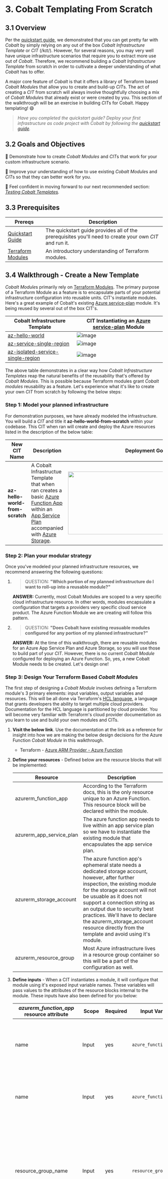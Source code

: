 # 3. Cobalt Templating From Scratch

## 3.1 Overview

Per the [quickstart guide](./2_QUICK_START_GUIDE.md), we demonstrated that you can get pretty far with *Cobalt* by simply relying on any out of the box *Cobalt Infrastructure Template* or *CIT* (/kɪt/). However, for several reasons, you may very well have unique infrastructure scenarios that require you to extract more use out of *Cobalt*. Therefore, we recommend building a *Cobalt Infrastructure Template* from scratch in order to cultivate a deeper understanding of what *Cobalt* has to offer.

A major core feature of *Cobalt* is that it offers a library of Terraform based *Cobalt Module*s that allow you to create and build-up *CIT*s. The act of creating a *CIT* from scratch will always involve thoughtfully choosing a mix of *Cobalt Module*s that already exist or were created by you. This section of the walkthrough will be an exercise in building *CIT*s for Cobalt. Happy templating! 😄

> *Have you completed the quickstart guide? Deploy your first infrastructure as code project with Cobalt by following the [quickstart guide](./2_QUICK_START_GUIDE.md).*

## 3.2 Goals and Objectives

🔲 Demonstrate how to create *Cobalt Modules* and *CIT*s that work for your custom infrastructure scenario.

🔲 Improve your understanding of how to use existing *Cobalt Module*s and *CIT*s so that they can better work for you.

🔲 Feel confident in moving forward to our next recommended section: *[Testing Cobalt Templates](./4_TEMPLATE_TESTING.md).*

## 3.3 Prerequisites

| Prereqs | Description |
|----------|--------------|
| [Quickstart Guide](./2_QUICK_START_GUIDE.md) | The quickstart guide provides all of the prerequisites you'll need to create your own *CIT* and run it.|
| [Terraform Modules](https://www.terraform.io/docs/configuration/modules.html) | An introductory understanding of Terraform modules.|

## 3.4 Walkthrough - Create a New Template

*Cobalt Module*s primarily rely on [Terraform Modules](https://www.terraform.io/docs/configuration/modules.html). The primary purpose of a Terraform Module as a feature is to encapsulate parts of your potential infrastructure configuration into reusable units. CIT's instantiate modules. Here's a great example of Cobalt's existing [Azure service-plan](./../infra/modules/providers/azure/service-plan/README.md) module. It's being reused by several out of the box CIT's.

| Cobalt Infrastructure Template | CIT Instantiating an [Azure service-plan](./../infra/modules/providers/azure/service-plan/README.md) Module |
|----------|----------|
|[az-hello-world](./../infra/templates/az-hello-world/README.md)| ![image](https://user-images.githubusercontent.com/10041279/67301762-82123500-f4b5-11e9-9bff-8dc07a4fe001.png) |
|[az-service-single-region](./../infra/templates/az-hello-world/README.md)| ![image](https://user-images.githubusercontent.com/10041279/67302608-bf2af700-f4b6-11e9-9add-846bd2df42be.png) |
|[az-isolated-service-single-region](./../infra/templates/az-hello-world/README.md)| ![image](https://user-images.githubusercontent.com/10041279/67302203-2ac09480-f4b6-11e9-839f-19d40abd51ae.png) |

The above table demonstrates in a clear way how *Cobalt Infrastructure Templates* reap the natural benefits of the reusability that's offered by *Cobalt Modules*. This is possible because Terraform modules grant *Cobalt modules* reusability as a feature. Let's experience what it's like to create your own *CIT* from scratch by following the below steps:

### **Step 1:** Model your planned infrastructure

For demonstration purposes, we have already modeled the infrastructure. You will build a *CIT* and title it **az-hello-world-from-scratch** within your codebase. This CIT when ran will create and deploy the Azure resources listed in the description of the below table:

| New CIT Name | Description | Deployment Goal |
|----------|----------|----------|
| **az-hello-world-from-scratch** | A Cobalt Infrastructue Template that when ran creates a basic [Azure Function App](https://docs.microsoft.com/en-us/azure/azure-functions/functions-overview) within an [App Service Plan](https://docs.microsoft.com/en-us/azure/app-service/overview-hosting-plans) accompanied with [Azure Storage](https://azure.microsoft.com/en-us/services/storage/blobs/). | <image src="https://user-images.githubusercontent.com/10041279/67136958-a9d27600-f1f3-11e9-896c-d18f3a287de5.png" width="500" height="200"/> |

### **Step 2:** Plan your modular strategy

Once you've modeled your planned infrastructure resources, we recommend answering the following questions:

1. > QUESTION: **"Which portion of my planned infrastructure do I want to roll-up into a reusable module?"**

    **ANSWER:** Currently, most Cobalt Modules are scoped to a very specific cloud infrastructure resource. In other words, modules encapsulate a configuration that targets a providers very specific cloud service product. The Azure Function Module we are creating will follow this pattern.

1. > QUESTION: **"Does Cobalt have existing reusuable modules configured for any portion of my planned infrastructure?"**

    **ANSWER:** At the time of this walkthrough, there are reusable modules for an Azure App Service Plan and Azure Storage, so you will use those to build part of your *CIT*. However, there is no current *Cobalt Module* configured for deploying an Azure Function. So, yes, a new Cobalt Module needs to be created. Let's design one!

### **Step 3:** Design Your Terraform Based *Cobalt Module*s

The first step of designing a *Cobalt Module* involves defining a Terraform module's 3 primary elements: input variables, output variables and resources. This will be all done via Terraform's [HCL language](https://learn.hashicorp.com/terraform), a language that grants developers the ability to target multiple cloud providers. Documentation for the HCL language is partitioned by cloud provider. You will become very familiar with Terraform's cloud provider documentation as you learn to use and build your own modules and CITs.

1. **Visit the below link**. Use the documentation at the link as a reference for insight into how we are making the below design decisions for the Azure Function *Cobalt Module* in this walkthrough.

    * Terraform - [Azure ARM Provider - Azure Function](https://www.terraform.io/docs/providers/azurerm/r/function_app.html#example-usage-in-a-consumption-plan-)

1. **Define your resources** - Defined below are the resource blocks that will be implemented:

    | Resource | Description |
    |--------|-------------|
    | azurerm_function_app | According to the Terraform docs, this is the only resource unique to an Azure Function. This resource block will be declared within the module. |
    | azurerm_app_service_plan | The azure function app needs to live within an app service plan so we have to instantiate the existing module that encapsulates the app service plan. |
    | azurerm_storage_account | The azure function app's ephemeral state needs a dedicated storage account, however, after further inspection, the existing module for the storage account will not be usuable as it does not support a connection string as an output due to security best practices. We'll have to declare the azurerm_storage_account resource directly from the template and avoid using it's module.  |
    | azurerm_resource_group | Most Azure infrastructure lives in a resource group container so this will be a part of the configuration as well.  |

1. **Define inputs** - When a CIT instantiates a module, it will configure that module using it's exposed input variable names. These variables will pass values to the attributes of the resource blocks internal to the module. These inputs have also been defined for you below:

    | *azurerm_function_app* resource attribute | Scope | Required | Input Variable Name | Description |
    |--------|-------------|-------------|-----------|-----------|
    | name | Input | yes | `azure_function_name` | A name for the function app and how it will be identified within your Azure subscription. |
    | name | Input | yes | `azure_function_name_prefix` | A prefix name for appending unique values to the azure function name. |
    | resource_group_name | Input | yes | `resource_group` | Most Azure infrastructure lives in a resource group container of your choice. By making this an input, each module instance can have a different resouce group. |
    | location | Input | yes | `resource_group_location` | The geo-location here should derive from the geo-location that the resource group name lives in. |
    | app_service_plan_id  | Input | yes | `app_service_plan_id` | This input implies that the azure function resource will live within an app service plan. |
    | storage_connection_string | Input | yes | `storage_connection_string` | This is the storage account in which the ephemeral state for an Azure Function will be orchestrated when the endpoint is invoked. |
    | app_settings | Internal | no | `-` | { environment = "hw-from-scratch" } - We will provide a hard-coded key-value pair as an example that does not require an input. Value will not be passed from a CIT. |

1. **Define outputs** - A module instance will only output values that it's been pre-configured to output. It's **best practice** to configure module instance outputs so that you can validate expected results. These results are visible in standard out if passed to the template when running the terraform plan and apply steps. These outputs are defined for you below:

    | *azurerm_function_app* attribute | Scope | Required | Output Variable Name | Description |
    |--------|-------------|-------------|-----------|-----------|
    | id | Output | no | `azure_function_id` | This is the ID output by the function app and used within your Azure subscription. |
    | default_hostname | Output | no | `azure_function_url` | This is the url endpoint output by the Azure Function app. |
    | kind | Output | no | `app_service_type` | This should output "functionapp". |

    > NOTE: In this case, no attributes are required because no other resources in the CIT will depend on the output of the module instance.

### **Step 4:** Implement Your Terraform Based *Cobalt Module*s

Let's implement the Azure Function Cobalt Module and integrate the input variables, output variables and resources defined in the previous step.

1. Navigate to the azure providers directory (i.e. ./infra/modules/providers/azure) and execute the following commands to wire up your new module:

    ```bash
    # Create a directory called "function-app"
    mkdir -p ./function-app
    # Navigate to that directory
    cd function-app
    # Create a main.tf, variables.tf and output.tf
    touch main.tf
    touch variables.tf
    touch output.tf
    ```

1. Open the variables.tf and paste the following:

    ```HCL
    //These are the inputs for your Azure Function Cobalt Module
    variable "azure_function_name" {
        description = "A name for the function app and how it will be identified within your Azure subscription and resource group."
        type        = string
    }
    variable "azure_function_name_prefix" {
        description = "A prefix for the azure function name."
        type        = string
    }
    variable "resource_group" {
        description = "The name of the resource group in which to create the function app."
        type        = string
    }
    variable "resource_group_location" {
        description = "The location of the resource group where the function app will live."
        type        = string
    }
    variable "app_service_plan_id" {
        description = "The ID of the service plan where the azure function app will be hosted."
        type        = string
    }
    variable "storage_connection_string" {
        description = "This is the storage account where the ephemeral state for an Azure Function will be orchestrated when the endpoint is invoked."
        type        = string
    }
    ```

1. Open the main.tf file and paste the the following:

    ```HCL
    // This resource block references all the inputs defined in the variables.tf file
    resource "azurerm_function_app" "walkthrough" {
        name                      = format("%s-%s", var.azure_function_name_prefix, lower(var.azure_function_name))
        resource_group_name       = var.resource_group
        location                  = var.resource_group_location
        app_service_plan_id       = var.app_service_plan_id
        storage_connection_string = var.storage_connection_string
        app_settings = {
            "environment" = "hw-from-scratch"
        }
    }
    ```

1. Open the output.tf and paste the following:

    ```HCL
    // This configures Terraform to display the module's output during the `terraform plan` and `terraform apply` steps.
    output "azure_function_id" {
        description = "The URLs of the app services created."
        value       = azurerm_function_app.walkthrough.id
    }
    output "azure_function_url" {
        description = "The resource ids of the app services created."
        value       = azurerm_function_app.walkthrough.default_hostname
    }
    output "app_service_type" {
        description = "The type of app service created."
        value       = azurerm_function_app.walkthrough.kind
    }
    ```

### **Step 5:** Implement Azure Hello World From Scratch CIT

Let's implement the Azure Hello World From Scratch CIT by instantiating our new Azure Function Cobalt Module along with the modules that it depends on.

1. Navigate to the infra templates directory (i.e. ./infra/templates) and execute the following commands to wire up your new CIT:

    ```bash
    # Create a directory called "function-app"
    mkdir -p ./az-hello-world-from-scratch
    # Navigate to that directory
    cd az-hello-world-from-scratch
    # Copy generic files
    cp ./../az-hello-world/backend.tf backend.tf
    cp ./../az-hello-world/versions.tf versions.tf
    # Create a commons.tf, main.tf, variables.tf, outputs.tf and terraform.tfvars
    touch variables.tf touch commons.tf touch main.tf touch outputs.tf touch terraform.tfvars
    ```

1. Open the terraform.tfvars file and paste the the following:

    ```HCL
    resource_group_location = "eastus"
    name                    = "az-hw-scratch"
    randomization_level     = 8
    ```

1. Open the variables.tf file and paste the the following:

    ```HCL
    // ---- General Configuration ----

    variable "name" {
        description = "An identifier used to construct the names of all resources in this template."
        type        = string
    }

    variable "randomization_level" {
        description = "Number of additional random characters to include in resource names to insulate against unexpected resource name collisions."
        type        = number
        default     = 8
    }

    variable "resource_group_location" {
        description = "The Azure region where all resources in this template should be created."
        type        = string
    }

    // ---- Storage Account Configuration ----
    variable "storage_account_tier" {
        description = "Determines the level of performance required."
        type = string
        default = "Standard"
    }

    variable "storage_account_replication" {
        description = "Defines the type of replication to use for this storage account. Valid options are LRS*, GRS, RAGRS and ZRS."
        type = string
        default = "LRS"
    }

    variable "storage_account_tags" {
        description = "Metadata about the storage account created."
        type = string
        default = "hw-from-scratch"
    }

    // ---- Service Plan Module Configuration ----
    variable "service_plan_tier" {
        description = "The tier under which the service plan is created. Details can be found at https://docs.microsoft.com/en-us/azure/app-service/overview-hosting-plans."
        type = string
        default = "Dynamic"
    }

    variable "service_plan_size" {
        description = "The compute and storage needed for the service plan to be deployed. Details can be found at https://azure.microsoft.com/en-us/pricing/details/app-service/windows/"
        type = string
        default = "Y1"
    }

    variable "service_plan_kind" {
        description = "The kind of Service Plan to be created. i.e. FunctionApp"
        type = string
        default = "FunctionApp"
    }
    ```

1. Open the commons.tf file and paste the the following:

    ```HCL
    module "provider" {
        source = "../../modules/providers/azure/provider"
    }

    resource "random_string" "workspace_scope" {
        keepers = {
            # Generate a new id each time we switch to a new workspace or app id
            ws_name = replace(trimspace(lower(terraform.workspace)), "_", "-")
            app_id  = replace(trimspace(lower(var.name)), "_", "-")
        }

        length  = max(1, var.randomization_level) // error for zero-length
        special = false
        upper   = false
    }

    locals {
        // sanitize names
        app_id  = random_string.workspace_scope.keepers.app_id
        region  = replace(trimspace(lower(var.resource_group_location)), "_", "-")
        ws_name = random_string.workspace_scope.keepers.ws_name
        suffix  = var.randomization_level > 0 ? "-${random_string.workspace_scope.result}" : ""

        // base name for resources, name constraints documented here: https://docs.microsoft.com/en-us/azure/architecture/best-practices/naming-conventions
        base_name    = length(local.app_id) > 0 ? "${local.ws_name}${local.suffix}-${local.app_id}" : "${local.ws_name}${local.suffix}"
        base_name_21 = length(local.base_name) < 22 ? local.base_name : "${substr(local.base_name, 0, 21 - length(local.suffix))}${local.suffix}"
        base_name_46 = length(local.base_name) < 47 ? local.base_name : "${substr(local.base_name, 0, 46 - length(local.suffix))}${local.suffix}"
        base_name_60 = length(local.base_name) < 61 ? local.base_name : "${substr(local.base_name, 0, 60 - length(local.suffix))}${local.suffix}"
        base_name_76 = length(local.base_name) < 77 ? local.base_name : "${substr(local.base_name, 0, 76 - length(local.suffix))}${local.suffix}"
        base_name_83 = length(local.base_name) < 84 ? local.base_name : "${substr(local.base_name, 0, 83 - length(local.suffix))}${local.suffix}"

        // Resolved resource names
        app_rg_name         = "${local.base_name_83}-app-rg" // app resource group (max 90 chars)
        sp_name             = "${local.base_name}-sp"        // service plan
        app_svc_name_prefix = local.base_name_21
        stor_account_prefix = local.base_name_46
    }
    ```

1. Open the main.tf file and paste the the following:

    ```HCL
    resource "azurerm_resource_group" "main" {
        name     = local.app_rg_name
        location = local.region
    }

    resource "azurerm_storage_account" "walkthrough" {
        name                     = format("%s%s", replace(lower(local.stor_account_prefix), "-", ""), "azfuncappsa")
        resource_group_name      = azurerm_resource_group.main.name
        location                 = azurerm_resource_group.main.location
        account_tier             = var.storage_account_tier
        account_replication_type = var.storage_account_replication

        tags = {
            environment = var.storage_account_tags
        }
    }

    module "service_plan" {
        source                = "../../modules/providers/azure/service-plan"
        resource_group_name   = azurerm_resource_group.main.name
        service_plan_name     = local.sp_name
        service_plan_tier     = var.service_plan_tier
        service_plan_size     = var.service_plan_size
        service_plan_kind     = var.service_plan_kind
        service_plan_reserved = false
    }

    # The connection string output serves as a counter-example. Connection string outputs are not secure.
    module "function_app" {
        source                      = "../../modules/providers/azure/function-app"
        azure_function_name         = "azfun-wlkthrgh"
        azure_function_name_prefix  = local.app_svc_name_prefix
        resource_group              = azurerm_resource_group.main.name
        resource_group_location     = azurerm_resource_group.main.location
        app_service_plan_id         = module.service_plan.app_service_plan_id
        storage_connection_string   = azurerm_storage_account.walkthrough.primary_connection_string
    }
    ```

1. Open the outputs.tf file and paste the the following:

    ```HCL
    output "azure_function_app_id" {
        value = module.function_app.azure_function_id
    }

    output "azure_function_default_hostname" {
        value = module.function_app.azure_function_url
    }

    output "azure_function_app_service_type" {
        value = module.function_app.app_service_type
    }
    ```

### **Final Step:** Run Your New Template

| Final **Azure Function Cobalt Module** | Final **az-hello-world-from-scratch** CIT |
|----------|--------------|
| ![image](https://user-images.githubusercontent.com/10041279/67350873-b1ef2600-f511-11e9-8985-e3d22c1394d6.png) | ![image](https://user-images.githubusercontent.com/10041279/67350941-dc40e380-f511-11e9-8e2f-ceee1c4d9586.png) |

1. **Setup Local Environment Variables**

    * See step 3 of the quick start guide for guidance on how to setup your environment variables.

1. **Initialize a Terraform Remote Workspace**

    * See step 4 of the quick start guide for guidance on how to initalize a Terraform remote workspace.

1. **From the az-hello-world-scratch directory, execute the following commands to run a template and orchestrate a deployment.**

    ```bash
    # Ensure that the current workspace is az-hw-scratch-$USER.
    terraform workspace show

    # See what terraform will try to deploy without actually deploying.
    terraform plan

    # Run Azure Hello World From Scratch CIT to execute a deployment.
    terraform apply
    ```

1. **Validate Infrastructure Deployed Successfully**

    * Login to the Azure Portal.
    * Search for "Resource Group" to find the Resource Group menu.
    * Find and Select the name of the Resource Group created from running the Azure Hello World From Scratch CIT.
    * Select the App Service created from running the template.
    * Select the "overview" tab.
    * Wait for the App Service "URL" link to display itself from within the menu and then visit the link.

        <image src="https://user-images.githubusercontent.com/10041279/67352169-df899e80-f514-11e9-904a-fe31b91d1ccb.png" width="460"/>

## Conclusion

As both the CITs and the Cobalt Modules that they are composed of continue to grow and become more robust, we welcome your contributions.

### **Recommended Next Step:** *[Testing Cobalt Templates](./4_TEMPLATE_TESTING.md).*
